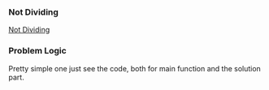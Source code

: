 ### Not Dividing
[Not Dividing](https://codeforces.com/problemset/problem/1794/B)

### Problem Logic
Pretty simple one just see the code, both for main function and the solution part.